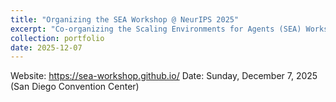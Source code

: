 ```yaml
---
title: "Organizing the SEA Workshop @ NeurIPS 2025"
excerpt: "Co-organizing the Scaling Environments for Agents (SEA) Workshop at NeurIPS 2025."
collection: portfolio
date: 2025-12-07
---
```


Website: https://sea-workshop.github.io/
Date: Sunday, December 7, 2025 (San Diego Convention Center)

